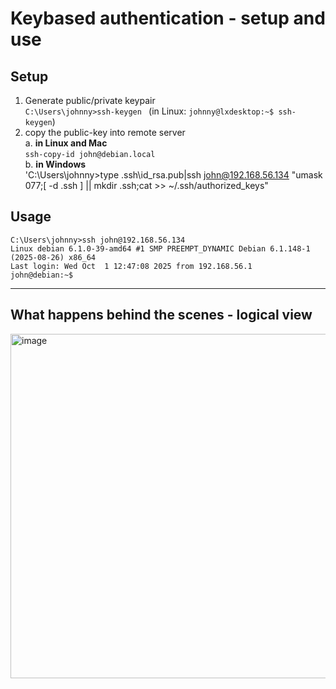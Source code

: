 # Keybased authentication - setup and use

## Setup 
1. Generate public/private keypair  
   `C:\Users\johnny>ssh-keygen `
   (in Linux: `johnny@lxdesktop:~$ ssh-keygen`)
3. copy the public-key into remote server  
  a. **in Linux and Mac**  
   `ssh-copy-id john@debian.local`  
  b. **in Windows**  
   'C:\Users\johnny>type .ssh\id_rsa.pub|ssh john@192.168.56.134 "umask 077;[ -d  .ssh ] || mkdir .ssh;cat >> ~/.ssh/authorized_keys"



   


## Usage
```text
C:\Users\johnny>ssh john@192.168.56.134
Linux debian 6.1.0-39-amd64 #1 SMP PREEMPT_DYNAMIC Debian 6.1.148-1 (2025-08-26) x86_64
Last login: Wed Oct  1 12:47:08 2025 from 192.168.56.1
john@debian:~$
```

---  

## What happens behind the scenes - logical view
<img width="844" height="551" alt="image" src="https://github.com/user-attachments/assets/6d692d87-766e-4874-948a-5c8092600bf7" />




